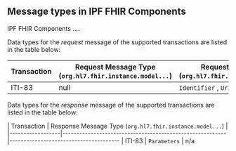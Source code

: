 ## Message types in IPF FHIR Components

IPF FHIR Components ....



Data types for the *request* message of the supported transactions are listed in the table below:

| Transaction      | Request Message Type (`org.hl7.fhir.instance.model...`)  | Request Parameters (`org.hl7.fhir.instance.model...`)
|------------------|----------------------------------------------------------|------------------------------------
| ITI-83 	       | null                                                    | `Identifier` , `UriType`


Data types for the *response* message of the supported transactions are listed in the table below:

| Transaction      | Response Message Type (`org.hl7.fhir.instance.model...`) |
|------------------|----------------------------------------------------------|---------------------------------------
| ITI-83           | `Parameters`                                             | n/a

